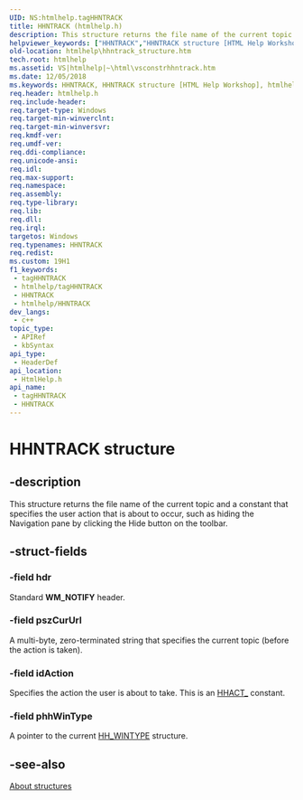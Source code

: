 ```yaml
---
UID: NS:htmlhelp.tagHHNTRACK
title: HHNTRACK (htmlhelp.h)
description: This structure returns the file name of the current topic and a constant that specifies the user action that is about to occur, such as hiding the Navigation pane by clicking the Hide button on the toolbar.
helpviewer_keywords: ["HHNTRACK","HHNTRACK structure [HTML Help Workshop]","htmlhelp.hhntrack_structure","htmlhelp/HHNTRACK","vsconStrhhntrack"]
old-location: htmlhelp\hhntrack_structure.htm
tech.root: htmlhelp
ms.assetid: VS|htmlhelp|~\html\vsconstrhhntrack.htm
ms.date: 12/05/2018
ms.keywords: HHNTRACK, HHNTRACK structure [HTML Help Workshop], htmlhelp.hhntrack_structure, htmlhelp/HHNTRACK, vsconStrhhntrack
req.header: htmlhelp.h
req.include-header: 
req.target-type: Windows
req.target-min-winverclnt: 
req.target-min-winversvr: 
req.kmdf-ver: 
req.umdf-ver: 
req.ddi-compliance: 
req.unicode-ansi: 
req.idl: 
req.max-support: 
req.namespace: 
req.assembly: 
req.type-library: 
req.lib: 
req.dll: 
req.irql: 
targetos: Windows
req.typenames: HHNTRACK
req.redist: 
ms.custom: 19H1
f1_keywords:
 - tagHHNTRACK
 - htmlhelp/tagHHNTRACK
 - HHNTRACK
 - htmlhelp/HHNTRACK
dev_langs:
 - c++
topic_type:
 - APIRef
 - kbSyntax
api_type:
 - HeaderDef
api_location:
 - HtmlHelp.h
api_name:
 - tagHHNTRACK
 - HHNTRACK
---
```


# HHNTRACK structure


## -description

This structure returns the file name of the current topic and a constant that specifies the user action that is about to occur, such as hiding the Navigation pane by clicking the Hide button on the toolbar.

## -struct-fields

### -field hdr

Standard <b>WM_NOTIFY</b> header.

### -field pszCurUrl

A multi-byte, zero-terminated string that specifies the current topic (before the action is taken).

### -field idAction

Specifies the action the user is about to take. This is an <a href="/previous-versions/windows/desktop/htmlhelp/idaction-member">HHACT_</a> constant.

### -field phhWinType

A pointer to the current <a href="/windows/desktop/api/htmlhelp/ns-htmlhelp-hh_wintype">HH_WINTYPE</a> structure.

## -see-also

<a href="/previous-versions/windows/desktop/htmlhelp/about-structures">About structures</a>

